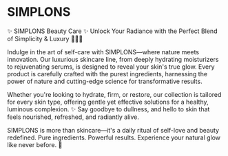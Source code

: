 # SIMPLONS
✨ SIMPLONS Beauty Care ✨
Unlock Your Radiance with the Perfect Blend of Simplicity & Luxury 🌿💧🌸

Indulge in the art of self-care with SIMPLONS—where nature meets innovation. Our luxurious skincare line, from deeply hydrating moisturizers to rejuvenating serums, is designed to reveal your skin's true glow. Every product is carefully crafted with the purest ingredients, harnessing the power of nature and cutting-edge science for transformative results.

Whether you're looking to hydrate, firm, or restore, our collection is tailored for every skin type, offering gentle yet effective solutions for a healthy, luminous complexion. ✨ Say goodbye to dullness, and hello to skin that feels nourished, refreshed, and radiantly alive.

SIMPLONS is more than skincare—it's a daily ritual of self-love and beauty redefined. Pure ingredients. Powerful results. Experience your natural glow like never before. 🌟
